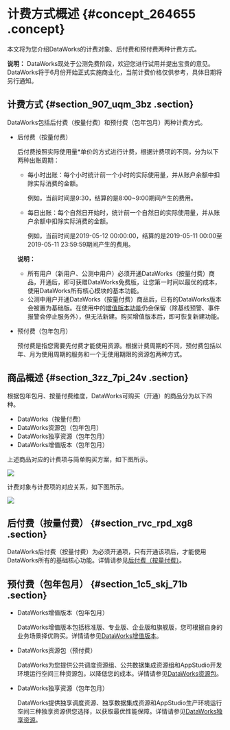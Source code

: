 # 计费方式概述 {#concept_264655 .concept}

本文将为您介绍DataWorks的计费对象、后付费和预付费两种计费方式。

**说明：** DataWorks现处于公测免费阶段，欢迎您进行试用并提出宝贵的意见。DataWorks将于6月份开始正式实施商业化，当前计费价格仅供参考，具体日期将另行通知。

## 计费方式 {#section_907_uqm_3bz .section}

DataWorks包括后付费（按量付费）和预付费（包年包月）两种计费方式。

-   后付费（按量付费）

    后付费按照实际使用量\*单价的方式进行计费，根据计费项的不同，分为以下两种出账周期：

    -   每小时出账：每个小时统计前一个小时的实际使用量，并从账户余额中扣除实际消费的金额。

        例如，当前时间是9:30，结算的是8:00~9:00期间产生的费用。

    -   每日出账：每个自然日开始时，统计前一个自然日的实际使用量，并从账户余额中扣除实际消费的金额。

        例如，当前时间是2019-05-12 00:00:00，结算的是2019-05-11 00:00至2019-05-11 23:59:59期间产生的费用。

    **说明：** 

    -   所有用户（新用户、公测中用户）必须开通DataWorks（按量付费）商品，开通后，即可获赠DataWorks免费版，让您第一时间以最优的成本，使用DataWorks所有核心模块的基本功能。
    -   公测中用户开通DataWorks（按量付费）商品后，已有的DataWorks版本会被置为基础版。在使用中的[增值版本功能](cn.zh-CN/产品定价/预付费（包年包月）/DataWorks增值版本.md#)仍会保留（除基线预警、事件报警会停止服务外），但无法新建。购买增值版本后，即可恢复新建功能。
-   预付费（包年包月）

    预付费是指您需要先付费才能使用资源。根据计费周期的不同，预付费包括以年、月为使用周期的服务和一个无使用期限的资源包两种方式。


## 商品概述 {#section_3zz_7pi_24v .section}

根据包年包月、按量付费维度，DataWorks可购买（开通）的商品分为以下四种。

-   DataWorks（按量付费）
-   DataWorks资源包（包年包月）
-   DataWorks独享资源（包年包月）
-   DataWorks增值版本（包年包月）

上述商品对应的计费项与简单购买方案，如下图所示。

![](http://static-aliyun-doc.oss-cn-hangzhou.aliyuncs.com/assets/img/218438/155964171147467_zh-CN.png)

计费对象与计费项的对应关系，如下图所示。

![](http://static-aliyun-doc.oss-cn-hangzhou.aliyuncs.com/assets/img/218438/155964171147166_zh-CN.png)

## 后付费（按量付费） {#section_rvc_rpd_xg8 .section}

DataWorks后付费（按量付费）为必须开通项，只有开通该项后，才能使用DataWorks所有的基础核心功能。详情请参见[后付费（按量付费）](cn.zh-CN/产品定价/后付费（按量付费）.md#)。

## 预付费（包年包月） {#section_1c5_skj_71b .section}

-   DataWorks增值版本（包年包月）

    DataWorks增值版本包括标准版、专业版、企业版和旗舰版，您可根据自身的业务场景择优购买。详情请参见[DataWorks增值版本](cn.zh-CN/产品定价/预付费（包年包月）/DataWorks增值版本.md#)。

-   DataWorks资源包（预付费）

    DataWorks为您提供公共调度资源组、公共数据集成资源组和AppStudio开发环境运行空间三种资源包，以降低您的成本。详情请参见[DataWorks资源包](cn.zh-CN/产品定价/预付费（包年包月）/DataWorks资源包.md#)。

-   DataWorks独享资源（包年包月）

    DataWorks提供独享调度资源、独享数据集成资源和AppStudio生产环境运行空间三种独享资源供您选择，以获取最优性能保障。详情请参见[DataWorks独享资源](cn.zh-CN/产品定价/预付费（包年包月）/DataWorks独享资源.md#)。



